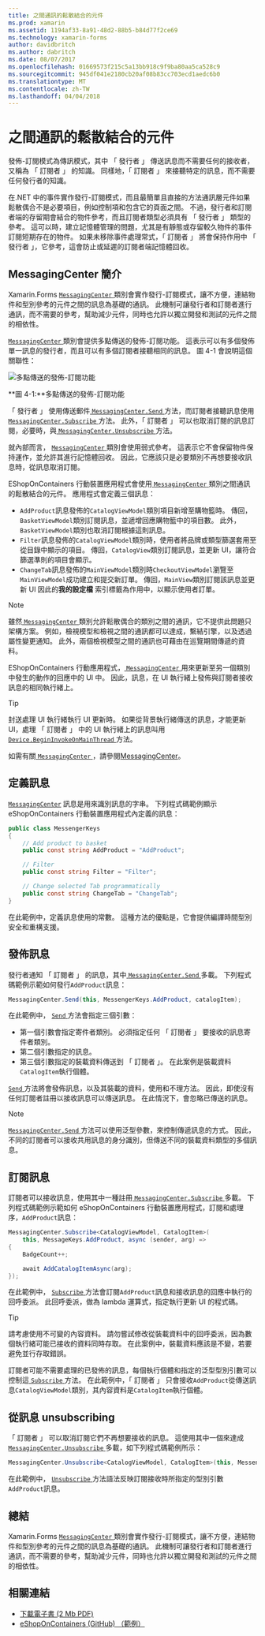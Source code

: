 ```yaml
---
title: 之間通訊的鬆散結合的元件
ms.prod: xamarin
ms.assetid: 1194af33-8a91-48d2-88b5-b84d77f2ce69
ms.technology: xamarin-forms
author: davidbritch
ms.author: dabritch
ms.date: 08/07/2017
ms.openlocfilehash: 01669573f215c5a13bb918c9f9ba80aa5ca528c9
ms.sourcegitcommit: 945df041e2180cb20af08b83cc703ecd1aedc6b0
ms.translationtype: MT
ms.contentlocale: zh-TW
ms.lasthandoff: 04/04/2018
---
```

# <a name="communicating-between-loosely-coupled-components"></a>之間通訊的鬆散結合的元件

發佈-訂閱模式為傳訊模式，其中 「 發行者 」 傳送訊息而不需要任何的接收者，又稱為 「 訂閱者 」 的知識。 同樣地，「 訂閱者 」 來接聽特定的訊息，而不需要任何發行者的知識。

在.NET 中的事件實作發行-訂閱模式，而且最簡單且直接的方法通訊層元件如果鬆散偶合不是必要項目，例如控制項和包含它的頁面之間。 不過，發行者和訂閱者端的存留期會結合的物件參考，而且訂閱者類型必須具有 「 發行者 」 類型的參考。 這可以時，建立記憶體管理的問題，尤其是有靜態或存留較久物件的事件訂閱短期存在的物件。 如果未移除事件處理常式，「 訂閱者 」 將會保持作用中 「 發行者 」，它參考，這會防止或延遲的訂閱者端記憶體回收。

## <a name="introduction-to-messagingcenter"></a>MessagingCenter 簡介

Xamarin.Forms [ `MessagingCenter` ](https://developer.xamarin.com/api/type/Xamarin.Forms.MessagingCenter/)類別會實作發行-訂閱模式，讓不方便，連結物件和型別參考的元件之間的訊息為基礎的通訊。 此機制可讓發行者和訂閱者進行通訊，而不需要的參考，幫助減少元件，同時也允許以獨立開發和測試的元件之間的相依性。

[ `MessagingCenter` ](https://developer.xamarin.com/api/type/Xamarin.Forms.MessagingCenter/)類別會提供多點傳送的發佈-訂閱功能。 這表示可以有多個發佈單一訊息的發行者，而且可以有多個訂閱者接聽相同的訊息。 圖 4-1 會說明這個關聯性：

![](communicating-between-loosely-coupled-components-images/messagingcenter.png "多點傳送的發佈-訂閱功能")

**圖 4-1:**多點傳送的發佈-訂閱功能

「 發行者 」 使用傳送郵件[ `MessagingCenter.Send` ](https://developer.xamarin.com/api/member/Xamarin.Forms.MessagingCenter.Send%7BTSender%7D/p/TSender/System.String/)方法，而訂閱者接聽訊息使用[ `MessagingCenter.Subscribe` ](https://developer.xamarin.com/api/member/Xamarin.Forms.MessagingCenter.Subscribe%7BTSender%7D/p/System.Object/System.String/System.Action%7BTSender%7D/TSender/)方法。 此外，「 訂閱者 」 可以也取消訂閱的訊息訂閱，必要時，與[ `MessagingCenter.Unsubscribe` ](https://developer.xamarin.com/api/member/Xamarin.Forms.MessagingCenter.Unsubscribe%7BTSender%7D/p/System.Object/System.String/)方法。

就內部而言， [ `MessagingCenter` ](https://developer.xamarin.com/api/type/Xamarin.Forms.MessagingCenter/)類別會使用弱式參考。 這表示它不會保留物件保持運作，並允許其進行記憶體回收。 因此，它應該只是必要類別不再想要接收訊息時，從訊息取消訂閱。

EShopOnContainers 行動裝置應用程式會使用[ `MessagingCenter` ](https://developer.xamarin.com/api/type/Xamarin.Forms.MessagingCenter/)類別之間通訊的鬆散結合的元件。 應用程式會定義三個訊息：

-   `AddProduct`訊息發佈的`CatalogViewModel`類別項目新增至購物籃時。 傳回，`BasketViewModel`類別訂閱訊息，並遞增回應購物籃中的項目數。 此外，`BasketViewModel`類別也取消訂閱根據這則訊息。
-   `Filter`訊息發佈的`CatalogViewModel`類別時，使用者將品牌或類型篩選套用至從目錄中顯示的項目。 傳回，`CatalogView`類別訂閱訊息，並更新 UI，讓符合篩選準則的項目會顯示。
-   `ChangeTab`訊息發佈的`MainViewModel`類別時`CheckoutViewModel`瀏覽至`MainViewModel`成功建立和提交新訂單。 傳回，`MainView`類別訂閱該訊息並更新 UI 因此的**我的設定檔** 索引標籤為作用中，以顯示使用者訂單。

> [!NOTE]
> 雖然[ `MessagingCenter` ](https://developer.xamarin.com/api/type/Xamarin.Forms.MessagingCenter/)類別允許鬆散偶合的類別之間的通訊，它不提供此問題只架構方案。 例如，檢視模型和檢視之間的通訊都可以達成，繫結引擎，以及透過屬性變更通知。 此外，兩個檢視模型之間的通訊也可藉由在巡覽期間傳遞的資料。

EShopOnContainers 行動應用程式，[ `MessagingCenter` ](https://developer.xamarin.com/api/type/Xamarin.Forms.MessagingCenter/)用來更新至另一個類別中發生的動作的回應中的 UI 中。 因此，訊息，在 UI 執行緒上發佈與訂閱者接收訊息的相同執行緒上。

> [!TIP]
> 封送處理 UI 執行緒執行 UI 更新時。 如果從背景執行緒傳送的訊息，才能更新 UI，處理 「 訂閱者 」 中的 UI 執行緒上的訊息叫用[ `Device.BeginInvokeOnMainThread` ](https://developer.xamarin.com/api/member/Xamarin.Forms.Device.BeginInvokeOnMainThread/p/System.Action/)方法。

如需有關[ `MessagingCenter` ](https://developer.xamarin.com/api/type/Xamarin.Forms.MessagingCenter/)，請參閱[MessagingCenter](~/xamarin-forms/app-fundamentals/messaging-center.md)。

## <a name="defining-a-message"></a>定義訊息

[`MessagingCenter`](https://developer.xamarin.com/api/type/Xamarin.Forms.MessagingCenter/) 訊息是用來識別訊息的字串。 下列程式碼範例顯示 eShopOnContainers 行動裝置應用程式內定義的訊息：

```csharp
public class MessengerKeys  
{  
    // Add product to basket  
    public const string AddProduct = "AddProduct";  

    // Filter  
    public const string Filter = "Filter";  

    // Change selected Tab programmatically  
    public const string ChangeTab = "ChangeTab";  
}
```

在此範例中，定義訊息使用的常數。 這種方法的優點是，它會提供編譯時間型別安全和重構支援。

## <a name="publishing-a-message"></a>發佈訊息

發行者通知 「 訂閱者 」 的訊息，其中[ `MessagingCenter.Send` ](https://developer.xamarin.com/api/member/Xamarin.Forms.MessagingCenter.Send%7BTSender,TArgs%7D/p/TSender/System.String/TArgs/)多載。 下列程式碼範例示範如何發行`AddProduct`訊息：

```csharp
MessagingCenter.Send(this, MessengerKeys.AddProduct, catalogItem);
```

在此範例中， [ `Send` ](https://developer.xamarin.com/api/member/Xamarin.Forms.MessagingCenter.Send%7BTSender,TArgs%7D/p/TSender/System.String/TArgs/)方法會指定三個引數：

-   第一個引數會指定寄件者類別。 必須指定任何 「 訂閱者 」 要接收的訊息寄件者類別。
-   第二個引數指定的訊息。
-   第三個引數指定的裝載資料傳送到 「 訂閱者 」。 在此案例是裝載資料`CatalogItem`執行個體。

[ `Send` ](https://developer.xamarin.com/api/member/Xamarin.Forms.MessagingCenter.Send%7BTSender,TArgs%7D/p/TSender/System.String/TArgs/)方法將會發佈訊息，以及其裝載的資料，使用和不理方法。 因此，即使沒有任何訂閱者註冊以接收訊息可以傳送訊息。 在此情況下，會忽略已傳送的訊息。

> [!NOTE]
> [ `MessagingCenter.Send` ](https://developer.xamarin.com/api/member/Xamarin.Forms.MessagingCenter.Send%7BTSender,TArgs%7D/p/TSender/System.String/TArgs/)方法可以使用泛型參數，來控制傳遞訊息的方式。 因此，不同的訂閱者可以接收共用訊息的身分識別，但傳送不同的裝載資料類型的多個訊息。

## <a name="subscribing-to-a-message"></a>訂閱訊息

訂閱者可以接收訊息，使用其中一種註冊[ `MessagingCenter.Subscribe` ](https://developer.xamarin.com/api/member/Xamarin.Forms.MessagingCenter.Subscribe%7BTSender%7D/p/System.Object/System.String/System.Action%7BTSender%7D/TSender/)多載。 下列程式碼範例示範如何 eShopOnContainers 行動裝置應用程式，訂閱和處理序，`AddProduct`訊息：

```csharp
MessagingCenter.Subscribe<CatalogViewModel, CatalogItem>(  
    this, MessageKeys.AddProduct, async (sender, arg) =>  
{  
    BadgeCount++;  

    await AddCatalogItemAsync(arg);  
});
```

在此範例中， [ `Subscribe` ](https://developer.xamarin.com/api/member/Xamarin.Forms.MessagingCenter.Subscribe%7BTSender%7D/p/System.Object/System.String/System.Action%7BTSender%7D/TSender/)方法會訂閱`AddProduct`訊息和接收訊息的回應中執行的回呼委派。 此回呼委派，做為 lambda 運算式，指定執行更新 UI 的程式碼。

> [!TIP]
> 請考慮使用不可變的內容資料。 請勿嘗試修改從裝載資料中的回呼委派，因為數個執行緒可能已接收的資料同時存取。 在此案例中，裝載資料應該是不變，若要避免並行存取錯誤。

訂閱者可能不需要處理的已發佈的訊息，每個執行個體和指定的泛型型別引數可以控制這[ `Subscribe` ](https://developer.xamarin.com/api/member/Xamarin.Forms.MessagingCenter.Subscribe%7BTSender%7D/p/System.Object/System.String/System.Action%7BTSender%7D/TSender/)方法。 在此範例中，「 訂閱者 」 只會接收`AddProduct`從傳送訊息`CatalogViewModel`類別，其內容資料是`CatalogItem`執行個體。

## <a name="unsubscribing-from-a-message"></a>從訊息 unsubscribing

「 訂閱者 」 可以取消訂閱它們不再想要接收的訊息。 這使用其中一個來達成[ `MessagingCenter.Unsubscribe` ](https://developer.xamarin.com/api/member/Xamarin.Forms.MessagingCenter.Unsubscribe%7BTSender,TArgs%7D/p/System.Object/System.String/)多載，如下列程式碼範例所示：

```csharp
MessagingCenter.Unsubscribe<CatalogViewModel, CatalogItem>(this, MessengerKeys.AddProduct);
```

在此範例中， [ `Unsubscribe` ](https://developer.xamarin.com/api/member/Xamarin.Forms.MessagingCenter.Unsubscribe%7BTSender,TArgs%7D/p/System.Object/System.String/)方法語法反映訂閱接收時所指定的型別引數`AddProduct`訊息。

## <a name="summary"></a>總結

Xamarin.Forms [ `MessagingCenter` ](https://developer.xamarin.com/api/type/Xamarin.Forms.MessagingCenter/)類別會實作發行-訂閱模式，讓不方便，連結物件和型別參考的元件之間的訊息為基礎的通訊。 此機制可讓發行者和訂閱者進行通訊，而不需要的參考，幫助減少元件，同時也允許以獨立開發和測試的元件之間的相依性。


## <a name="related-links"></a>相關連結

- [下載電子書 (2 Mb PDF)](https://aka.ms/xamarinpatternsebook)
- [eShopOnContainers (GitHub) （範例）](https://github.com/dotnet-architecture/eShopOnContainers)
